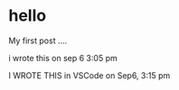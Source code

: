 # hello
My first post 
....


i wrote this on sep 6 3:05 pm 


I WROTE THIS in VSCode on Sep6, 3:15 pm